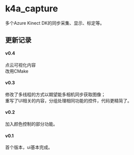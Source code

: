 # k4a_capture
多个Azure Kinect DK的同步采集、显示、标定等。

## 更新记录  

#### v0.4
点云可视化内容  
改用CMake
#### v0.3
修改了多线程的方式以期望能多相机同步获取图像；  
重写了UI相关的内容，分组处理相同功能的控件，代码更精简了。  
#### v0.2 
加入颜色控制的部分功能。  
#### v0.1
首个版本，ui基本完成。  


